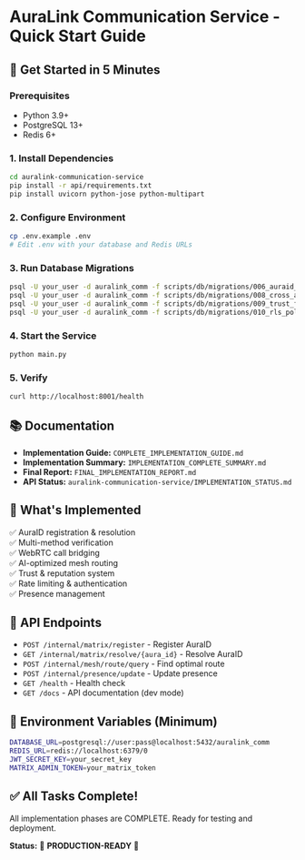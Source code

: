 # AuraLink Communication Service - Quick Start Guide

## 🚀 Get Started in 5 Minutes

### Prerequisites
- Python 3.9+
- PostgreSQL 13+
- Redis 6+

### 1. Install Dependencies
```bash
cd auralink-communication-service
pip install -r api/requirements.txt
pip install uvicorn python-jose python-multipart
```

### 2. Configure Environment
```bash
cp .env.example .env
# Edit .env with your database and Redis URLs
```

### 3. Run Database Migrations
```bash
psql -U your_user -d auralink_comm -f scripts/db/migrations/006_auraid_mesh_tables.sql
psql -U your_user -d auralink_comm -f scripts/db/migrations/008_cross_app_trust_tables.sql
psql -U your_user -d auralink_comm -f scripts/db/migrations/009_trust_functions.sql
psql -U your_user -d auralink_comm -f scripts/db/migrations/010_rls_policies.sql
```

### 4. Start the Service
```bash
python main.py
```

### 5. Verify
```bash
curl http://localhost:8001/health
```

## 📚 Documentation
- **Implementation Guide:** `COMPLETE_IMPLEMENTATION_GUIDE.md`
- **Implementation Summary:** `IMPLEMENTATION_COMPLETE_SUMMARY.md`
- **Final Report:** `FINAL_IMPLEMENTATION_REPORT.md`
- **API Status:** `auralink-communication-service/IMPLEMENTATION_STATUS.md`

## 🎯 What's Implemented
✅ AuraID registration & resolution  
✅ Multi-method verification  
✅ WebRTC call bridging  
✅ AI-optimized mesh routing  
✅ Trust & reputation system  
✅ Rate limiting & authentication  
✅ Presence management  

## 📡 API Endpoints
- `POST /internal/matrix/register` - Register AuraID
- `GET /internal/matrix/resolve/{aura_id}` - Resolve AuraID
- `POST /internal/mesh/route/query` - Find optimal route
- `POST /internal/presence/update` - Update presence
- `GET /health` - Health check
- `GET /docs` - API documentation (dev mode)

## 🔧 Environment Variables (Minimum)
```bash
DATABASE_URL=postgresql://user:pass@localhost:5432/auralink_comm
REDIS_URL=redis://localhost:6379/0
JWT_SECRET_KEY=your_secret_key
MATRIX_ADMIN_TOKEN=your_matrix_token
```

## ✅ All Tasks Complete!
All implementation phases are COMPLETE. Ready for testing and deployment.

**Status:** 🎉 **PRODUCTION-READY** 🎉
